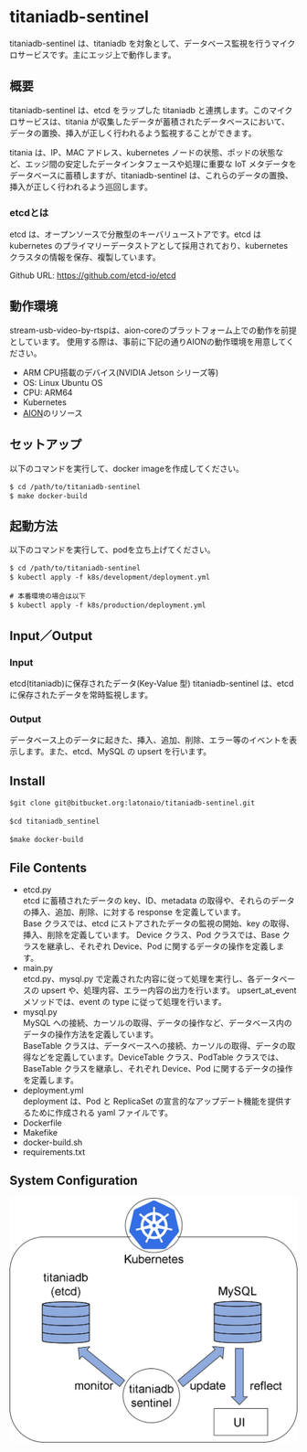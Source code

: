 # titaniadb-sentinel

titaniadb-sentinel は、titaniadb を対象として、データベース監視を行うマイクロサービスです。主にエッジ上で動作します。

## 概要
titaniadb-sentinel は、etcd をラップした titaniadb と連携します。このマイクロサービスは、titania が収集したデータが蓄積されたデータベースにおいて、データの置換、挿入が正しく行われるよう監視することができます。

titania は、IP、MAC アドレス、kubernetes ノードの状態、ポッドの状態など、エッジ間の安定したデータインタフェースや処理に重要な IoT メタデータをデータベースに蓄積しますが、titaniadb-sentinel は、これらのデータの置換、挿入が正しく行われるよう巡回します。

### etcdとは
etcd は、オープンソースで分散型のキーバリューストアです。etcd は kubernetes のプライマリーデータストアとして採用されており、kubernetes クラスタの情報を保存、複製しています。

Github URL: https://github.com/etcd-io/etcd

## 動作環境
stream-usb-video-by-rtspは、aion-coreのプラットフォーム上での動作を前提としています。 使用する際は、事前に下記の通りAIONの動作環境を用意してください。   
* ARM CPU搭載のデバイス(NVIDIA Jetson シリーズ等)   
* OS: Linux Ubuntu OS   
* CPU: ARM64   
* Kubernetes   
* [AION](https://github.com/latonaio/aion-core)のリソース    

## セットアップ
以下のコマンドを実行して、docker imageを作成してください。
```
$ cd /path/to/titaniadb-sentinel
$ make docker-build
```

## 起動方法
以下のコマンドを実行して、podを立ち上げてください。
```
$ cd /path/to/titaniadb-sentinel
$ kubectl apply -f k8s/development/deployment.yml

# 本番環境の場合は以下
$ kubectl apply -f k8s/production/deployment.yml
```

## Input／Output

### Input

etcd(titaniadb)に保存されたデータ(Key-Value 型)
titaniadb-sentinel は、etcd に保存されたデータを常時監視します。

### Output

データベース上のデータに起きた、挿入、追加、削除、エラー等のイベントを表示します。また、etcd、MySQL の upsert を行います。

## Install

```
$git clone git@bitbucket.org:latonaio/titaniadb-sentinel.git

$cd titaniadb_sentinel

$make docker-build
```

## File Contents

- etcd.py  
  etcd に蓄積されたデータの key、ID、metadata の取得や、それらのデータの挿入、追加、削除、に対する response を定義しています。  
  Base クラスでは、etcd にストアされたデータの監視の開始、key の取得、挿入、削除を定義しています。
  Device クラス、Pod クラスでは、Base クラスを継承し、それぞれ Device、Pod に関するデータの操作を定義します。
- main.py  
  etcd.py、mysql.py で定義された内容に従って処理を実行し、各データベースの upsert や、処理内容、エラー内容の出力を行います。
  upsert_at_event メソッドでは、event の type に従って処理を行います。
- mysql.py  
  MySQL への接続、カーソルの取得、データの操作など、データベース内のデータの操作方法を定義しています。  
  BaseTable クラスは、データベースへの接続、カーソルの取得、データの取得などを定義しています。DeviceTable クラス、PodTable クラスでは、BaseTable クラスを継承し、それぞれ Device、Pod に関するデータの操作を定義します。
- deployment.yml  
  deployment は、Pod と ReplicaSet の宣言的なアップデート機能を提供するために作成される yaml ファイルです。
- Dockerfile
- Makefike
- docker-build.sh
- requirements.txt

## System Configuration

![System Configuration](documents/titaniadb-sentinel.jpg)

